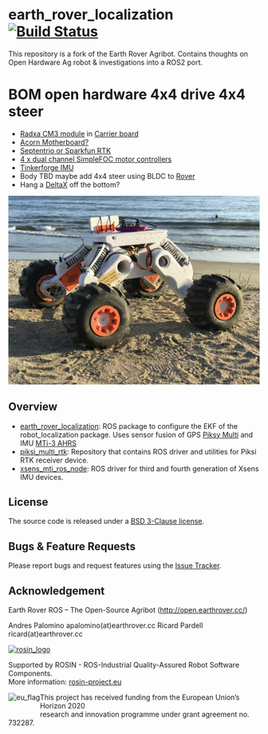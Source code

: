 # earth_rover_localization [![Build Status](https://travis-ci.com/earthrover/OpenER.svg?branch=master)](https://travis-ci.com/earthrover/OpenER)

This repository is a fork of the Earth Rover Agribot. Contains thoughts on Open Hardware Ag robot & investigations into a ROS2 port.


# BOM open hardware 4x4 drive 4x4 steer

- [Radxa CM3 module](https://www.cnx-software.com/2021/11/07/radxa-cm3-raspberry-pi-cm4-alternative/) in [Carrier board](https://hackaday.io/project/165108-carrier-board-for-the-raspberry-pi-compute-module)
- [Acorn Motherboard?](https://github.com/Twisted-Fields/acorn-robot-electronics/blob/main/README.md)
- [Septentrio or Sparkfun RTK](https://www.ardusimple.com/rtk-open-source-hardware/)
- [4 x dual channel SimpleFOC motor controllers](https://github.com/rosmo-robot/Rosmo_ESC)
- [Tinkerforge IMU](https://www.tinkerforge.com/en/shop/bricks/imu-v2-brick.html)
- Body TBD maybe add 4x4 steer using BLDC to [Rover](https://github.com/tlalexander/rover_designs)
- Hang a [DeltaX](https://www.deltaxrobot.com/) off the bottom?

 ![rover](https://github.com/tlalexander/rover_designs/raw/master/images/rover_beach.jpg)

Overview
------
- [earth_rover_localization](https://github.com/earthrover/earth_rover_localization/tree/master/earth_rover_localization): ROS package to configure the EKF of the robot_localization package. Uses sensor fusion of GPS [Piksy Multi](https://www.swiftnav.com/piksi-multi) and IMU [MTi-3 AHRS](https://www.xsens.com/products/mti-1-series/)
- [piksi_multi_rtk](https://github.com/earthrover/earth_rover_piksi): Repository that contains ROS driver and utilities for Piksi RTK receiver device.
- [xsens_mti_ros_node](https://github.com/xsens/xsens_mti_ros_node): ROS driver for third and fourth generation of Xsens IMU devices.

License
-------
The source code is released under a [BSD 3-Clause license](https://github.com/earthrover/er_localisation/blob/master/LICENSE.md).

Bugs & Feature Requests
-------
Please report bugs and request features using the [Issue Tracker](https://github.com/earthrover/er_localisation/issues).

Acknowledgement
-------
Earth Rover ROS – The Open-Source Agribot (http://open.earthrover.cc/)

Andres Palomino apalomino(at)earthrover.cc
Ricard Pardell ricard(at)earthrover.cc

<!--
    ROSIN acknowledgement from the ROSIN press kit
    @ https://github.com/rosin-project/press_kit
-->

<a href="http://rosin-project.eu">
  <img src="http://rosin-project.eu/wp-content/uploads/rosin_ack_logo_wide.png"
       alt="rosin_logo" height="60" >
</a>

Supported by ROSIN - ROS-Industrial Quality-Assured Robot Software Components.  
More information: <a href="http://rosin-project.eu">rosin-project.eu</a>

<img src="http://rosin-project.eu/wp-content/uploads/rosin_eu_flag.jpg"
     alt="eu_flag" height="45" align="left" >  

This project has received funding from the European Union’s Horizon 2020  
research and innovation programme under grant agreement no. 732287.
